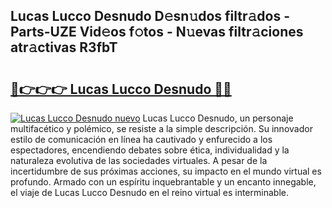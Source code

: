 ## Lucas Lucco Desnudo D𝚎sn𝚞dos filtr𝚊dos - Parts-UZE Vid𝚎os f𝚘tos - N𝚞evas filtr𝚊ciones atr𝚊ctivas R3fbT

# <h2><a href="http://mb4qtw.tromn.icu/?c=Lucas+Lucco+Desnudo">🔗👉👉👉 Lucas Lucco Desnudo 🔗🔗</a></h2>

[![Lucas Lucco Desnudo nuevo](https://i.imgur.com/pEAQMta.gif)](http://mb4qtw.tromn.icu/?c=Lucas+Lucco+Desnudo)
Lucas Lucco Desnudo, un personaje multifacético y polémico, se resiste a la simple descripción. Su innovador estilo de comunicación en línea ha cautivado y enfurecido a los espectadores, encendiendo debates sobre ética, individualidad y la naturaleza evolutiva de las sociedades virtuales. A pesar de la incertidumbre de sus próximas acciones, su impacto en el mundo virtual es profundo. Armado con un espíritu inquebrantable y un encanto innegable, el viaje de Lucas Lucco Desnudo en el reino virtual es interminable.
